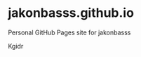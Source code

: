 # jakonbasss.github.io
Personal GitHub Pages site for jakonbasss













































Kgidr
